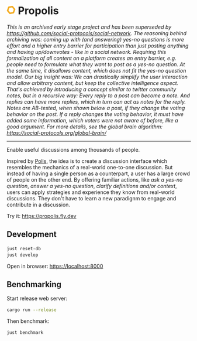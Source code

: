 # <img src="logo.svg" width="24" /> Propolis

*This is an archived early stage project and has been superseded by
https://github.com/social-protocols/social-network. The reasoning behind archiving was:
coming up with (and answering) yes-no questions is more effort and a higher entry barrier
for participation than just posting anything and having up/downvotes - like in a
social network. Requiring this formalization of all content on a platform
creates an entry barrier, e.g. people need to formulate what they want to post
as a yes-no question. At the same time, it disallows content, which does not fit
the yes-no question model.
Our big insight was: We can drastically simplify the user interaction and allow
arbitrary content, but keep the collective intelligence aspect. That's achieved
by introducing a concept similar to twitter community notes, but in a recursive
way: Every reply to a post can become a note. And replies can have more replies,
which in turn can act as notes for the reply. Notes are AB-tested, when shown
below a post, if they change the voting behavior on the post. If a reply changes
the voting behavior, it must have added some information, which voters were not
aware of before, like a good argument.
For more details, see the global brain algorithm:
https://social-protocols.org/global-brain/*

----

Enable useful discussions among thousands of people.

Inspired by [Polis](https://pol.is), the idea is to create a discussion interface which resembles the mechanics of a
real-world one-to-one discussion. But instead of having a single person as a
counterpart, a user has a large crowd of people on the other end. By offering
familiar actions, like _ask a yes-no question_, _answer a yes-no question_,
_clarify definitions and/or context_, users can apply strategies and experience
they know from real-world discussions. They don't have to learn a new paradignm
to engage and contribute in a discussion.

Try it: <https://propolis.fly.dev>

## Development

```bash
just reset-db
just develop
```

Open in browser: <https://localhost:8000>

## Benchmarking

Start release web server:

```bash
cargo run --release
```

Then benchmark:

```bash
just benchmark
```
